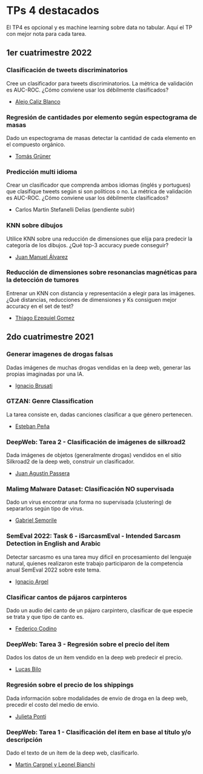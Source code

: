 # TPs 4 destacados

El TP4 es opcional y es machine learning sobre data no tabular. Aquí el TP con mejor nota para cada tarea.

## 1er cuatrimestre 2022

### Clasificación de tweets discriminatorios
Cree un clasificador para tweets discriminatorios. La métrica de validación es AUC-ROC. ¿Cómo conviene usar los débilmente clasificados?

* [Alejo Caliz Blanco](https://www.youtube.com/watch?v=0ZEfAgGGyeo)

### Regresión de cantidades por elemento según espectograma de masas

Dado un espectograma de masas detectar la cantidad de cada elemento en el compuesto orgánico.

* [Tomás Grüner](https://www.youtube.com/watch?v=g-d1n8QWguQ&feature=youtu.be)

### Predicción multi idioma

Crear un clasificador que comprenda ambos idiomas (inglés y portugues) que clasifique tweets según si son políticos o no. La métrica de validación es AUC-ROC. ¿Cómo conviene usar los débilmente clasificados?

* Carlos Martin Stefanelli Delias (pendiente subir)

### KNN sobre dibujos

Utilice KNN sobre una reducción de dimensiones que elija para predecir la categoría de los dibujos. ¿Qué top-3 accuracy puede conseguir?

* [Juan Manuel Álvarez](https://www.youtube.com/watch?v=3hU33layKoo)

### Reducción de dimensiones sobre resonancias magnéticas para la detección de tumores

Entrenar un KNN con distancia y representación a elegir para las imágenes. ¿Qué distancias, reducciones de dimensiones y Ks consiguen mejor accuracy en el set de test?

* [Thiago Ezequiel Gomez](https://www.youtube.com/watch?v=lY8DdJyMI58)


## 2do cuatrimestre 2021

### Generar imagenes de drogas falsas

Dadas imágenes de muchas drogas vendidas en la deep web, generar las propias imaginadas por una IA.

* [Ignacio Brusati](https://www.youtube.com/watch?v=8qAwsAgTxxo)

### GTZAN: Genre Classification

La tarea consiste en, dadas canciones clasificar a que género pertenecen.

* [Esteban Peña](https://www.youtube.com/watch?v=7i1wdk-PflA)

### DeepWeb: Tarea 2 - Clasificación de imágenes de silkroad2

Dada imágenes de objetos (generalmente drogas) vendidos en el sitio Silkroad2 de la deep web, construir un clasificador.

* [Juan Agustin Passera](https://drive.google.com/drive/folders/1a0M24nZs3SMoNJrUqpXbJLZlI6vC1laa)

### Malimg Malware Dataset: Clasificación NO supervisada

Dado un virus encontrar una forma no supervisada (clustering) de separarlos según tipo de virus.

* [Gabriel Semorile](https://www.youtube.com/watch?v=I40YuiN2Fiw)

### SemEval 2022: Task 6 - iSarcasmEval - Intended Sarcasm Detection in English and Arabic

Detectar sarcasmo es una tarea muy dificil en procesamiento del lenguaje natural, quienes realizaron este trabajo participaron de la competencia anual SemEval 2022 sobre este tema.

* [Ignacio Argel](https://www.youtube.com/watch?v=ZQvQ6N1x-_k)

### Clasificar cantos de pájaros carpinteros

Dado un audio del canto de un pájaro carpintero, clasificar de que especie se trata y que tipo de canto es.

* [Federico Codino](https://www.youtube.com/watch?v=LUUdmDj8SVk)

### DeepWeb: Tarea 3 - Regresión sobre el precio del ítem

Dados los datos de un ítem vendido en la deep web predecir el precio.

* [Lucas Bilo](https://www.youtube.com/watch?v=gIszJYPwB34&feature=youtu.be)

### Regresión sobre el precio de los shippings

Dada información sobre modalidades de envio de droga en la deep web, precedir el costo del medio de envio.

* [Julieta Ponti](https://www.youtube.com/watch?v=A6RkZ9lqgcg)

### DeepWeb: Tarea 1 - Clasificación del ítem en base al título y/o descripción

Dado el texto de un ítem de la deep web, clasificarlo.

* [Martin Cargnel y Leonel Bianchi](https://www.youtube.com/watch?v=2oiXI_LVFog)
